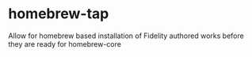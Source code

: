 # homebrew-tap
Allow for homebrew based installation of Fidelity authored works before they are ready for homebrew-core
